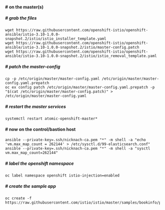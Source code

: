 #### # on the master(s)
##### # grab the files
```
wget https://raw.githubusercontent.com/openshift-istio/openshift-ansible/istio-3.10-1.0.0-snapshot.2/istio/istio_installer_template.yaml
wget https://raw.githubusercontent.com/openshift-istio/openshift-ansible/istio-3.10-1.0.0-snapshot.2/istio/master-config.patch
wget https://raw.githubusercontent.com/openshift-istio/openshift-ansible/istio-3.10-1.0.0-snapshot.2/istio/istio_removal_template.yaml
```
##### # patch the master-config
```
cp -p /etc/origin/master/master-config.yaml /etc/origin/master/master-config.yaml.prepatch
oc ex config patch /etc/origin/master/master-config.yaml.prepatch -p "$(cat /etc/origin/master/master-config.patch)" > /etc/origin/master/master-config.yaml
```
##### # restart the master services
```
systemctl restart atomic-openshift-master*
```
#### # now on the control/bastion host
```
ansible --private-key=.ssh/nicknach-ca.pem "*" -m shell -a "echo 'vm.max_map_count = 262144' > /etc/sysctl.d/99-elasticsearch.conf"
ansible --private-key=.ssh/nicknach-ca.pem "*" -m shell -a "sysctl vm.max_map_count=262144"
```
##### # label the openshift namespace 
```
oc label namespace openshift istio-injection=enabled
```
##### # create the sample app
```
oc create -f https://raw.githubusercontent.com/istio/istio/master/samples/bookinfo/platform/kube/bookinfo.yaml
```
